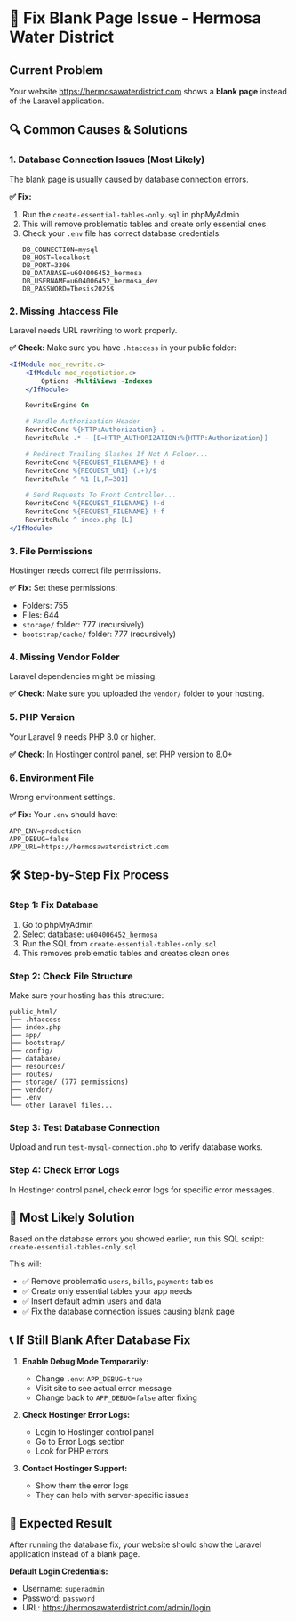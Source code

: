 # 🚨 Fix Blank Page Issue - Hermosa Water District

## Current Problem
Your website https://hermosawaterdistrict.com shows a **blank page** instead of the Laravel application.

## 🔍 Common Causes & Solutions

### 1. **Database Connection Issues** (Most Likely)
The blank page is usually caused by database connection errors.

**✅ Fix:**
1. Run the `create-essential-tables-only.sql` in phpMyAdmin
2. This will remove problematic tables and create only essential ones
3. Check your `.env` file has correct database credentials:
   ```
   DB_CONNECTION=mysql
   DB_HOST=localhost
   DB_PORT=3306
   DB_DATABASE=u604006452_hermosa
   DB_USERNAME=u604006452_hermosa_dev
   DB_PASSWORD=Thesis2025$
   ```

### 2. **Missing .htaccess File**
Laravel needs URL rewriting to work properly.

**✅ Check:** Make sure you have `.htaccess` in your public folder:
```apache
<IfModule mod_rewrite.c>
    <IfModule mod_negotiation.c>
        Options -MultiViews -Indexes
    </IfModule>

    RewriteEngine On

    # Handle Authorization Header
    RewriteCond %{HTTP:Authorization} .
    RewriteRule .* - [E=HTTP_AUTHORIZATION:%{HTTP:Authorization}]

    # Redirect Trailing Slashes If Not A Folder...
    RewriteCond %{REQUEST_FILENAME} !-d
    RewriteCond %{REQUEST_URI} (.+)/$
    RewriteRule ^ %1 [L,R=301]

    # Send Requests To Front Controller...
    RewriteCond %{REQUEST_FILENAME} !-d
    RewriteCond %{REQUEST_FILENAME} !-f
    RewriteRule ^ index.php [L]
</IfModule>
```

### 3. **File Permissions**
Hostinger needs correct file permissions.

**✅ Fix:** Set these permissions:
- Folders: 755
- Files: 644
- `storage/` folder: 777 (recursively)
- `bootstrap/cache/` folder: 777 (recursively)

### 4. **Missing Vendor Folder**
Laravel dependencies might be missing.

**✅ Check:** Make sure you uploaded the `vendor/` folder to your hosting.

### 5. **PHP Version**
Your Laravel 9 needs PHP 8.0 or higher.

**✅ Check:** In Hostinger control panel, set PHP version to 8.0+ 

### 6. **Environment File**
Wrong environment settings.

**✅ Fix:** Your `.env` should have:
```
APP_ENV=production
APP_DEBUG=false
APP_URL=https://hermosawaterdistrict.com
```

## 🛠️ **Step-by-Step Fix Process**

### **Step 1: Fix Database**
1. Go to phpMyAdmin
2. Select database: `u604006452_hermosa`
3. Run the SQL from `create-essential-tables-only.sql`
4. This removes problematic tables and creates clean ones

### **Step 2: Check File Structure**
Make sure your hosting has this structure:
```
public_html/
├── .htaccess
├── index.php
├── app/
├── bootstrap/
├── config/
├── database/
├── resources/
├── routes/
├── storage/ (777 permissions)
├── vendor/
├── .env
└── other Laravel files...
```

### **Step 3: Test Database Connection**
Upload and run `test-mysql-connection.php` to verify database works.

### **Step 4: Check Error Logs**
In Hostinger control panel, check error logs for specific error messages.

## 🎯 **Most Likely Solution**

Based on the database errors you showed earlier, run this SQL script:
`create-essential-tables-only.sql`

This will:
- ✅ Remove problematic `users`, `bills`, `payments` tables
- ✅ Create only essential tables your app needs
- ✅ Insert default admin users and data
- ✅ Fix the database connection issues causing blank page

## 📞 **If Still Blank After Database Fix**

1. **Enable Debug Mode Temporarily:**
   - Change `.env`: `APP_DEBUG=true`
   - Visit site to see actual error message
   - Change back to `APP_DEBUG=false` after fixing

2. **Check Hostinger Error Logs:**
   - Login to Hostinger control panel
   - Go to Error Logs section
   - Look for PHP errors

3. **Contact Hostinger Support:**
   - Show them the error logs
   - They can help with server-specific issues

## 🚀 **Expected Result**
After running the database fix, your website should show the Laravel application instead of a blank page.

**Default Login Credentials:**
- Username: `superadmin`
- Password: `password`
- URL: https://hermosawaterdistrict.com/admin/login 